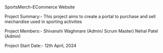 SportsMerch-ECommerce Website

Project Summary:- This project aims to create a portal to purchase and sell mechandise used in sporting activities

Project Members:- Shivanshi Waghmare (Admin/ Scrum Master) Nehal Patel (Admin)

Project Start Date:- 12th April, 2024
